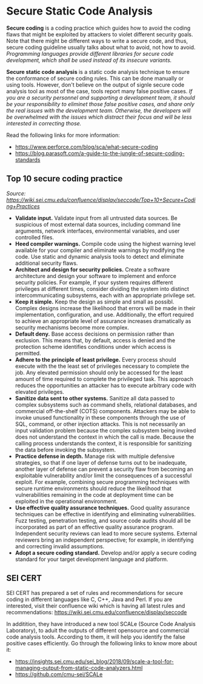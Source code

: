 # Secure Static Code Analysis

**Secure coding** is a coding practice which guides how to avoid the coding flaws that might be exploited by attackers to violet different security goals. Note that there might be different ways to write a secure code, and thus, secure coding guideline usually talks about what to avoid, not how to avoid. _Programming languages provide different libraries for secure code development, which shall be used instead of its insecure variants._

**Secure static code analysis** is a static code analysis technique to ensure the conformance of secure coding rules. This can be done manually or using tools. However, don't believe on the output of signle secure code analysis tool as most of the case, tools report many false positive cases. _If you are a security personnel and supporting a development team, it should be your responsibility to eliminet those false positive cases, and share only the real issues with the development team. Otherwise, the developers will be overwhelmed with the issues which distract their focus and will be less interested in correcting those._  

Read the following links for more information:
- https://www.perforce.com/blog/sca/what-secure-coding
- https://blog.parasoft.com/a-guide-to-the-jungle-of-secure-coding-standards

## Top 10 secure coding practice

_Source: https://wiki.sei.cmu.edu/confluence/display/seccode/Top+10+Secure+Coding+Practices_

- **Validate input.** Validate input from all untrusted data sources. Be suspicious of most external data sources, including command line arguments, network interfaces, environmental variables, and user controlled files.
- **Heed compiler warnings.** Compile code using the highest warning level available for your compiler and eliminate warnings by modifying the code. Use static and dynamic analysis tools to detect and eliminate additional security flaws.
- **Architect and design for security policies.** Create a software architecture and design your software to implement and enforce security policies. For example, if your system requires different privileges at different times, consider dividing the system into distinct intercommunicating subsystems, each with an appropriate privilege set.
- **Keep it simple.** Keep the design as simple and small as possibl. Complex designs increase the likelihood that errors will be made in their implementation, configuration, and use. Additionally, the effort required to achieve an appropriate level of assurance increases dramatically as security mechanisms become more complex.
- **Default deny.** Base access decisions on permission rather than exclusion. This means that, by default, access is denied and the protection scheme identifies conditions under which access is permitted.
- **Adhere to the principle of least privilege.** Every process should execute with the the least set of privileges necessary to complete the job. Any elevated permission should only be accessed for the least amount of time required to complete the privileged task. This approach reduces the opportunities an attacker has to execute arbitrary code with elevated privileges.
- **Sanitize data sent to other systems.** Sanitize all data passed to complex subsystems such as command shells, relational databases, and commercial off-the-shelf (COTS) components. Attackers may be able to invoke unused functionality in these components through the use of SQL, command, or other injection attacks. This is not necessarily an input validation problem because the complex subsystem being invoked does not understand the context in which the call is made. Because the calling process understands the context, it is responsible for sanitizing the data before invoking the subsystem.
- **Practice defense in depth.** Manage risk with multiple defensive strategies, so that if one layer of defense turns out to be inadequate, another layer of defense can prevent a security flaw from becoming an exploitable vulnerability and/or limit the consequences of a successful exploit. For example, combining secure programming techniques with secure runtime environments should reduce the likelihood that vulnerabilities remaining in the code at deployment time can be exploited in the operational environment.
- **Use effective quality assurance techniques.** Good quality assurance techniques can be effective in identifying and eliminating vulnerabilities. Fuzz testing, penetration testing, and source code audits should all be incorporated as part of an effective quality assurance program. Independent security reviews can lead to more secure systems. External reviewers bring an independent perspective; for example, in identifying and correcting invalid assumptions.
- **Adopt a secure coding standard.** Develop and/or apply a secure coding standard for your target development language and platform.

## SEI CERT

SEI CERT has prepared a set of rules and recommendations for secure coding in different languages like C, C++, Java and Perl. If you are interested, visit their confluence wiki which is having all latest rules and recommendations: https://wiki.sei.cmu.edu/confluence/display/seccode

In additition, they have introduced a new tool SCALe (Source Code Analysis Laboratory), to aduit the outputs of different opensource and commercial code analysis tools. According to them, it will help you identify the false positive cases efficiently. Go through the following links to know more about it:
- https://insights.sei.cmu.edu/sei_blog/2018/09/scale-a-tool-for-managing-output-from-static-code-analyzers.html
- https://github.com/cmu-sei/SCALe


